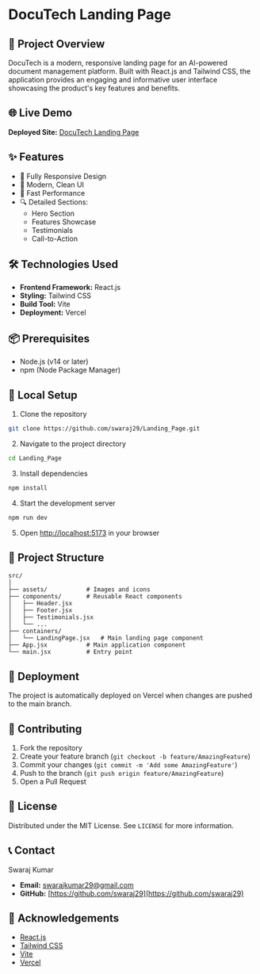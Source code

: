 # DocuTech Landing Page

## 🚀 Project Overview

DocuTech is a modern, responsive landing page for an AI-powered document management platform. Built with React.js and Tailwind CSS, the application provides an engaging and informative user interface showcasing the product's key features and benefits.

## 🌐 Live Demo

**Deployed Site:** [DocuTech Landing Page](https://landing-page-wheat-phi-62.vercel.app/)

## ✨ Features

- 📱 Fully Responsive Design
- 🎨 Modern, Clean UI
- 🚀 Fast Performance
- 🔍 Detailed Sections:
  - Hero Section
  - Features Showcase
  - Testimonials
  - Call-to-Action

## 🛠 Technologies Used

- **Frontend Framework:** React.js
- **Styling:** Tailwind CSS
- **Build Tool:** Vite
- **Deployment:** Vercel

## 📦 Prerequisites

- Node.js (v14 or later)
- npm (Node Package Manager)

## 🔧 Local Setup

1. Clone the repository
```bash
git clone https://github.com/swaraj29/Landing_Page.git
```

2. Navigate to the project directory
```bash
cd Landing_Page
```

3. Install dependencies
```bash
npm install
```

4. Start the development server
```bash
npm run dev
```

5. Open [http://localhost:5173](http://localhost:5173) in your browser

## 📂 Project Structure

```
src/
│
├── assets/           # Images and icons
├── components/       # Reusable React components
│   ├── Header.jsx
│   ├── Footer.jsx
│   ├── Testimonials.jsx
│   └── ...
├── containers/
│   └── LandingPage.jsx   # Main landing page component
├── App.jsx           # Main application component
└── main.jsx          # Entry point
```

## 🚀 Deployment

The project is automatically deployed on Vercel when changes are pushed to the main branch.

## 🤝 Contributing

1. Fork the repository
2. Create your feature branch (`git checkout -b feature/AmazingFeature`)
3. Commit your changes (`git commit -m 'Add some AmazingFeature'`)
4. Push to the branch (`git push origin feature/AmazingFeature`)
5. Open a Pull Request

## 📄 License

Distributed under the MIT License. See `LICENSE` for more information.

## 📞 Contact

Swaraj Kumar 
- **Email:** swarajkumar29@gmail.com
- **GitHub:** [https://github.com/swaraj29](https://github.com/swaraj29)

## 🙏 Acknowledgements

- [React.js](https://reactjs.org/)
- [Tailwind CSS](https://tailwindcss.com/)
- [Vite](https://vitejs.dev/)
- [Vercel](https://vercel.com/)
